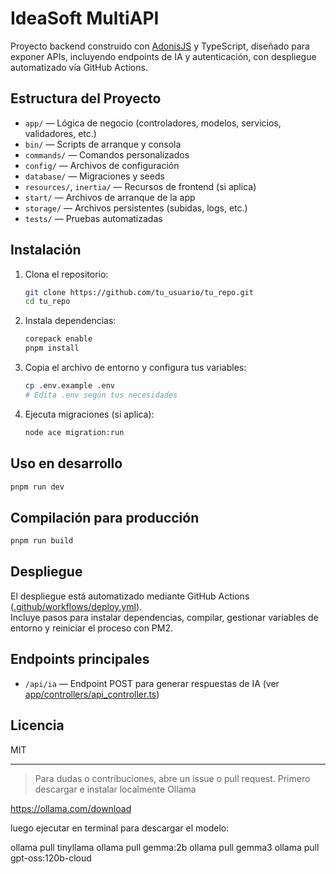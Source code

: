 # IdeaSoft MultiAPI

Proyecto backend construido con [AdonisJS](https://adonisjs.com/) y TypeScript, diseñado para exponer APIs, incluyendo endpoints de IA y autenticación, con despliegue automatizado vía GitHub Actions.

## Estructura del Proyecto

- `app/` — Lógica de negocio (controladores, modelos, servicios, validadores, etc.)
- `bin/` — Scripts de arranque y consola
- `commands/` — Comandos personalizados
- `config/` — Archivos de configuración
- `database/` — Migraciones y seeds
- `resources/`, `inertia/` — Recursos de frontend (si aplica)
- `start/` — Archivos de arranque de la app
- `storage/` — Archivos persistentes (subidas, logs, etc.)
- `tests/` — Pruebas automatizadas

## Instalación

1. Clona el repositorio:

    ```sh
    git clone https://github.com/tu_usuario/tu_repo.git
    cd tu_repo
    ```

2. Instala dependencias:

    ```sh
    corepack enable
    pnpm install
    ```

3. Copia el archivo de entorno y configura tus variables:

    ```sh
    cp .env.example .env
    # Edita .env según tus necesidades
    ```

4. Ejecuta migraciones (si aplica):
    ```sh
    node ace migration:run
    ```

## Uso en desarrollo

```sh
pnpm run dev
```

## Compilación para producción

```sh
pnpm run build
```

## Despliegue

El despliegue está automatizado mediante GitHub Actions ([.github/workflows/deploy.yml](.github/workflows/deploy.yml)).  
Incluye pasos para instalar dependencias, compilar, gestionar variables de entorno y reiniciar el proceso con PM2.

## Endpoints principales

- `/api/ia` — Endpoint POST para generar respuestas de IA (ver [app/controllers/api_controller.ts](app/controllers/api_controller.ts))

## Licencia

MIT

---

> Para dudas o contribuciones, abre un issue o pull request.
> Primero descargar e instalar localmente Ollama

https://ollama.com/download

luego ejecutar en terminal para descargar el modelo:

ollama pull tinyllama
ollama pull gemma:2b
ollama pull gemma3
ollama pull gpt-oss:120b-cloud
